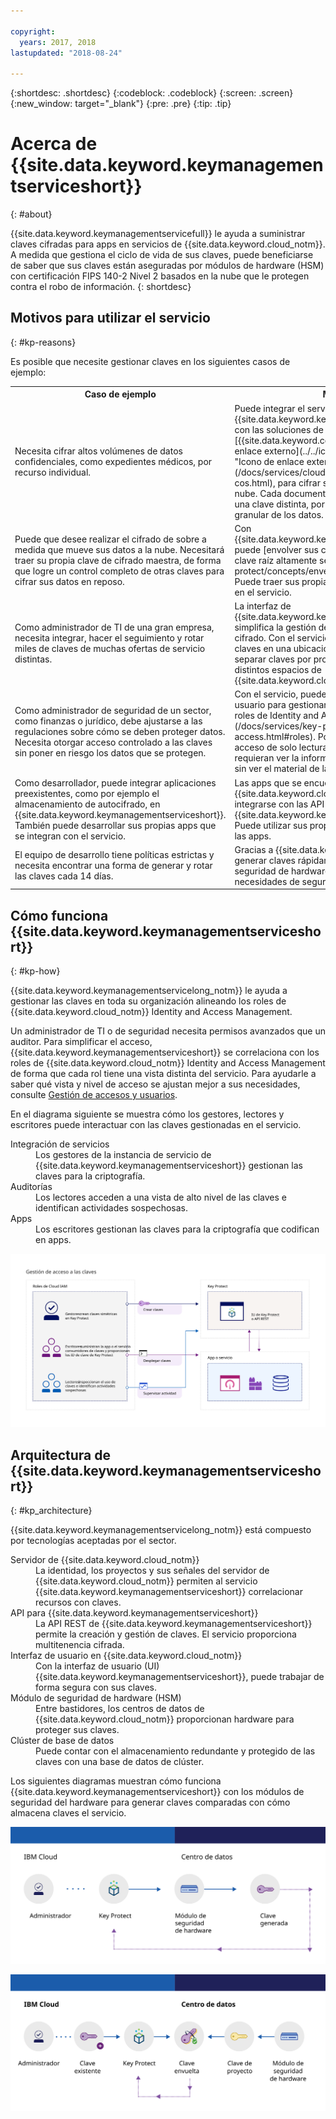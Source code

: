 ```yaml
---

copyright:
  years: 2017, 2018
lastupdated: "2018-08-24"

---
```


{:shortdesc: .shortdesc}
{:codeblock: .codeblock}
{:screen: .screen}
{:new_window: target="_blank"}
{:pre: .pre}
{:tip: .tip}

# Acerca de {{site.data.keyword.keymanagementserviceshort}}
{: #about}

{{site.data.keyword.keymanagementservicefull}} le ayuda a suministrar claves cifradas para apps en servicios de {{site.data.keyword.cloud_notm}}. A medida que gestiona el ciclo de vida de sus claves, puede beneficiarse de saber que sus claves están aseguradas por módulos de hardware (HSM) con certificación FIPS 140-2 Nivel 2 basados en la nube que le protegen contra el robo de información.
{: shortdesc}

## Motivos para utilizar el servicio
{: #kp-reasons}

Es posible que necesite gestionar claves en los siguientes casos de ejemplo:

<table>
  <tr>
    <th>Caso de ejemplo</th>
    <th>Motivos</th>
  </tr>
  <tr>
    <td>Necesita cifrar altos volúmenes de datos confidenciales, como expedientes médicos, por recurso individual.</td>
    <td>Puede integrar el servicio {{site.data.keyword.keymanagementserviceshort}} con las soluciones de almacenamiento, como [{{site.data.keyword.cos_full_notm}} ![Icono de enlace externo](../../icons/launch-glyph.svg "Icono de enlace externo")](/docs/services/cloud-object-storage/about-cos.html), para cifrar sus datos en reposo en la nube. Cada documento puede estar protegido por una clave distinta, por lo que tiene un control granular de los datos.</td>
  </tr>
  <tr>
    <td>Puede que desee realizar el cifrado de sobre a medida que mueve sus datos a la nube. Necesitará traer su propia clave de cifrado maestra, de forma que logre un control completo de otras claves para cifrar sus datos en reposo.</td>
    <td>Con {{site.data.keyword.keymanagementserviceshort}}, puede [envolver sus claves de cifrado con una clave raíz altamente segura](/docs/services/key-protect/concepts/envelope-encryption.html). Puede traer sus propias claves de raíz o crearlas en el servicio.</td>
  </tr>
  <tr>
    <td>Como administrador de TI de una gran empresa, necesita integrar, hacer el seguimiento y rotar miles de claves de muchas ofertas de servicio distintas.</td>
    <td>La interfaz de {{site.data.keyword.keymanagementserviceshort}} simplifica la gestión de múltiples servicios de cifrado. Con el servicio puede gestionar y ordenar claves en una ubicación centralizada, o puede separar claves por proyectos y alojarlas en distintos espacios de {{site.data.keyword.cloud_notm}}.</td>
  </tr>
  <tr>
    <td>Como administrador de seguridad de un sector, como finanzas o jurídico, debe ajustarse a las regulaciones sobre cómo se deben proteger datos. Necesita otorgar acceso controlado a las claves sin poner en riesgo los datos que se protegen.</td>
    <td>Con el servicio, puede controlar el acceso de usuario para gestionar claves [asignando distintos roles de Identity and Access Management](/docs/services/key-protect/manage-access.html#roles). Por ejemplo, puede otorgar acceso de solo lectura a los usuarios que requieran ver la información de creación de claves, sin ver el material de la clave.</td>
  <tr>
    <td>Como desarrollador, puede integrar aplicaciones preexistentes, como por ejemplo el almacenamiento de autocifrado,
en {{site.data.keyword.keymanagementserviceshort}}. También
puede desarrollar sus propias apps que se integran con el servicio.</td>
    <td>Las apps que se encuentran en {{site.data.keyword.cloud_notm}} o fuera pueden integrarse con las API de {{site.data.keyword.keymanagementserviceshort}}. Puede utilizar sus propias claves existentes para las apps. </td>
  </tr>
  <tr>
    <td>El equipo de desarrollo tiene políticas estrictas y necesita encontrar una forma de generar y rotar las claves cada 14 días.</td>
    <td>Gracias a {{site.data.keyword.cloud_notm}}, puede generar claves rápidamente desde un módulo de seguridad
de hardware (HSM) que satisfagan sus necesidades de seguridad continua.</td>
  </tr>
</table>

## Cómo funciona {{site.data.keyword.keymanagementserviceshort}}
{: #kp-how}

{{site.data.keyword.keymanagementservicelong_notm}} le ayuda a gestionar las claves en toda su organización alineando los roles de {{site.data.keyword.cloud_notm}} Identity and Access Management.

Un administrador de TI o de seguridad necesita permisos avanzados que un auditor. Para simplificar el acceso, {{site.data.keyword.keymanagementserviceshort}} se correlaciona con los roles de {{site.data.keyword.cloud_notm}} Identity and Access Management de forma que cada rol tiene una vista distinta del servicio. Para ayudarle a saber qué vista y nivel de acceso se ajustan mejor a sus necesidades, consulte [Gestión de accesos y usuarios](/docs/services/key-protect/manage-access.html#roles).

En el diagrama siguiente se muestra cómo los gestores, lectores y escritores puede interactuar con las claves gestionadas en el servicio.

<dl>
  <dt>Integración de servicios</dt>
    <dd>Los gestores de la instancia de servicio de {{site.data.keyword.keymanagementserviceshort}} gestionan las claves para la criptografía.</dd>
  <dt>Auditorías</dt>
    <dd>Los lectores acceden a una vista de alto nivel de las claves e identifican actividades sospechosas.</dd>
  <dt>Apps</dt>
    <dd>Los escritores gestionan las claves para la criptografía que codifican en apps.</dd>
</dl>

![El diagrama muestra los mismos componentes descritos en la lista de definición anterior.](images/keys-use-cases_min.svg)

## Arquitectura de {{site.data.keyword.keymanagementserviceshort}}
{: #kp_architecture}

{{site.data.keyword.keymanagementservicelong_notm}} está compuesto por tecnologías aceptadas por el sector.

<dl>
  <dt>Servidor de {{site.data.keyword.cloud_notm}}</dt>
    <dd>La identidad, los proyectos y sus señales del servidor de {{site.data.keyword.cloud_notm}} permiten al servicio {{site.data.keyword.keymanagementserviceshort}} correlacionar recursos con claves.</dd>
  <dt>API para {{site.data.keyword.keymanagementserviceshort}}</dt>
    <dd>La API REST de {{site.data.keyword.keymanagementserviceshort}} permite la creación y gestión de claves. El servicio proporciona multitenencia cifrada.</dd>
  <dt>Interfaz de usuario en {{site.data.keyword.cloud_notm}}</dt>
    <dd>Con la interfaz de usuario (UI) {{site.data.keyword.keymanagementserviceshort}}, puede trabajar de forma segura con sus claves.</dd>
  <dt>Módulo de seguridad de hardware (HSM)</dt>
    <dd>Entre bastidores, los centros de datos de {{site.data.keyword.cloud_notm}} proporcionan hardware para proteger sus claves.</dd>
  <dt>Clúster de base de datos</dt>
    <dd>Puede contar con el almacenamiento redundante y protegido de las claves con una base de datos de clúster.</dd>
</dl>

Los siguientes diagramas muestran cómo funciona {{site.data.keyword.keymanagementserviceshort}} con los módulos de seguridad del hardware para generar claves comparadas con cómo almacena claves el servicio.

![El diagrama muestra cómo se generan las claves.](images/generated-key_min.svg)

![El diagrama muestra cómo se almacenan las claves existentes.](images/stored-key_min.svg)
